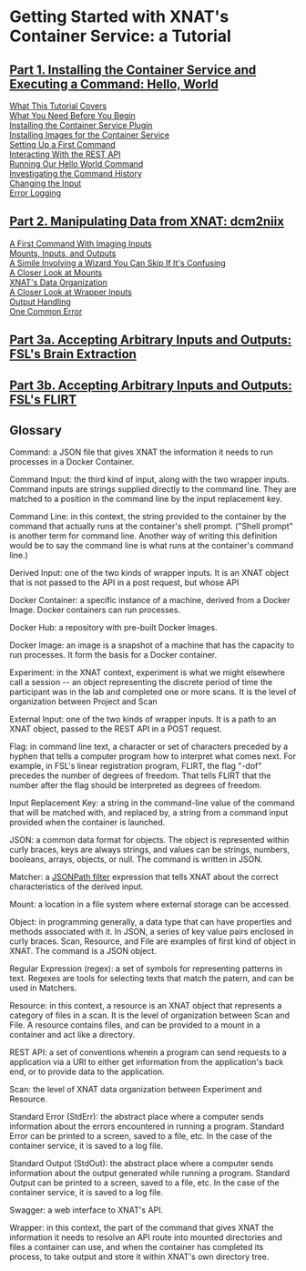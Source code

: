 # Getting Started with XNAT's Container Service: a Tutorial

## [Part 1. Installing the Container Service and Executing a Command: Hello, World](./tutorial_part1.md)
  [What This Tutorial Covers](./tutorial_part1.md/#)  
  [What You Need Before You Begin](./tutorial_part1.md#what-you-need-before-you-begin)  
  [Installing the Container Service Plugin](./tutorial_part1.md#installing-the-container-service-plugin)  
  [Installing Images for the Container Service](./tutorial_part1.md#installing-images-for-the-container-service)  
  [Setting Up a First Command](./tutorial_part1.md#setting-up-a-first-command)  
  [Interacting With the REST API](./tutorial_part1.md#interaction-with-the-rest-api)  
  [Running Our Hello World Command](./tutorial_part1.md#running-our-hello-world-command)  
  [Investigating the Command History](./tutorial_part1.md#investigating-the-command-history)  
  [Changing the Input](./tutorial_part1.md#changing-the-input)    
  [Error Logging](./tutorial_part1.md#error-logging)  

## [Part 2. Manipulating Data from XNAT: dcm2niix](./tutorial_part2.md)
  [A First Command With Imaging Inputs](./tutorial_part2.md#a-first-command-with-imaging-inputs)  
  [Mounts, Inputs, and Outputs](./tutorial_part2.md#mounts-inputs-and-outputs)  
  [A Simile Involving a Wizard You Can Skip If It's Confusing](./tutorial_part2.md#a-simile-involving-a-wizard-you-can-skip-if-its-confusing)  
  [A Closer Look at Mounts](./tutorial_part2.md#a-closer-look-at-mounts)  
  [XNAT's Data Organization](./tutorial_part2.md#xnats-data-organization)  
  [A Closer Look at Wrapper Inputs](./tutorial_part2.md#a-closer-look-at-wrapper-inputs)  
  [Output Handling](./tutorial_part2.md#output-handling)  
  [One Common Error](./tutorial_part2.md#one-common-error)

## [Part 3a. Accepting Arbitrary Inputs and Outputs: FSL's Brain Extraction](./tutorial_part3a.md)

## [Part 3b. Accepting Arbitrary Inputs and Outputs: FSL's FLIRT](./tutorial_part3b.md)

## Glossary

Command: a JSON file that gives XNAT the information it needs to run processes in a Docker Container.

Command Input: the third kind of input, along with the two wrapper inputs.  Command inputs are strings supplied directly to the command line.  They are matched to a position in the command line by the input  replacement key.

Command Line: in this context, the string provided to the container by the command that actually runs at the container's shell prompt.  ("Shell prompt" is another term for command line.  Another way of writing this definition would be to say the command line is what runs at the container's command line.)

Derived Input: one of the two kinds of wrapper inputs.  It is an XNAT object that is not passed to the API in a post request, but whose API 

Docker Container: a specific instance of a machine, derived from a Docker Image.  Docker containers can run processes.

Docker Hub: a repository with pre-built Docker Images.

Docker Image: an image is a snapshot of a machine that has the capacity to run processes.  It form the basis for a Docker container. 

Experiment: in the XNAT context, experiment is what we might elsewhere call a session -- an object representing the discrete period of time the participant was in the lab and completed one or more scans. It is the level of organization between Project and Scan

External Input: one of the two kinds of wrapper inputs. It is a path to an XNAT object, passed to the REST API in a POST request.  

Flag: in command line text, a character or set of characters preceded by a hyphen that tells a computer program how to interpret what comes next.  For example, in FSL's linear registration program, FLIRT, the flag "-dof" precedes the number of degrees of freedom.  That tells FLIRT that the number after the flag should be interpreted as degrees of freedom.

Input Replacement Key: a string in the command-line value of the command that will be matched with, and replaced by, a string from a command input provided when the container is launched.

JSON: a common data format for objects.  The object is represented within curly braces, keys are always strings, and values can be strings, numbers, booleans, arrays, objects, or null.  The command is written in JSON.

Matcher: a [JSONPath filter](https://wiki.xnat.org/display/CS/Command#Command-jsonpath-filters) expression that tells XNAT about the correct characteristics of the derived input.

Mount: a location in a file system where external storage can be accessed.

Object: in programming generally, a data type that can have properties and methods associated with it.  In JSON, a series of key value pairs enclosed in curly braces.  Scan, Resource, and File are examples of first kind of object in XNAT.  The command is a JSON object.

Regular Expression (regex): a set of symbols for representing patterns in text.  Regexes are tools for selecting texts that match the patern, and can be used in Matchers.

Resource: in this context, a resource is an XNAT object that represents a category of files in a scan.  It is the level of organization between Scan and File.  A resource contains files, and can be provided to a mount in a container and act like a directory. 

REST API: a set of conventions wherein a program can send requests to a application via a URI to either get information from the application's back end, or to provide data to the application.

Scan: the level of XNAT data organization between Experiment and Resource.  

Standard Error (StdErr): the abstract place where a computer sends information about the errors encountered in running a program.  Standard Error can be printed to a screen, saved to a file, etc.  In the case of the container service, it is saved to a log file.

Standard Output (StdOut): the abstract place where a computer sends information about the output generated while running a program.  Standard Output can be printed to a screen, saved to a file, etc.  In the case of the container service, it is saved to a log file.

Swagger: a web interface to XNAT's API.

Wrapper: in this context, the part of the command that gives XNAT the information it needs to resolve an API route into mounted directories and files a container can use, and when the container has completed its process, to take output and store it within XNAT's own directory tree.

